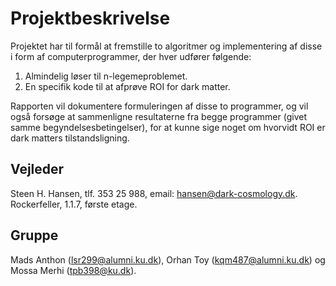# Projektbeskrivelse

Projektet har til formål at fremstille to algoritmer og implementering af disse i form af computerprogrammer, der hver udfører følgende:

1. Almindelig løser til n-legemeproblemet.
2. En specifik kode til at afprøve ROI for dark matter.

Rapporten vil dokumentere formuleringen af disse to programmer, og vil også forsøge at sammenligne resultaterne fra begge programmer (givet samme begyndelsesbetingelser), for at kunne sige noget om hvorvidt ROI er dark matters tilstandsligning.

## Vejleder
Steen H. Hansen, tlf. 353 25 988, email: hansen@dark-cosmology.dk. Rockerfeller, 1.1.7, første etage.

## Gruppe
Mads Anthon (lsr299@alumni.ku.dk), Orhan Toy (kqm487@alumni.ku.dk) og Mossa Merhi (tpb398@ku.dk).